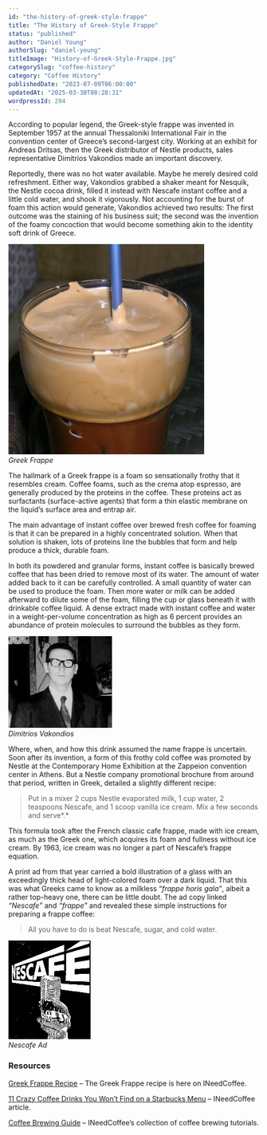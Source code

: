 ```yaml
---
id: "the-history-of-greek-style-frappe"
title: "The History of Greek-Style Frappe"
status: "published"
author: "Daniel Young"
authorSlug: "daniel-young"
titleImage: "History-of-Greek-Style-Frappe.jpg"
categorySlug: "coffee-history"
category: "Coffee History"
publishedDate: "2023-07-09T06:00:00"
updatedAt: "2025-03-30T08:28:31"
wordpressId: 294
---
```


According to popular legend, the Greek-style frappe was invented in September 1957 at the annual Thessaloniki International Fair in the convention center of Greece’s second-largest city. Working at an exhibit for Andreas Dritsas, then the Greek distributor of Nestle products, sales representative Dimitrios Vakondios made an important discovery.

Reportedly, there was no hot water available. Maybe he merely desired cold refreshment. Either way, Vakondios grabbed a shaker meant for Nesquik, the Nestle cocoa drink, filled it instead with Nescafe instant coffee and a little cold water, and shook it vigorously. Not accounting for the burst of foam this action would generate, Vakondios achieved two results: The first outcome was the staining of his business suit; the second was the invention of the foamy concoction that would become something akin to the identity soft drink of Greece.

![greek frappe](cream1.jpg)  
*Greek Frappe*

The hallmark of a Greek frappe is a foam so sensationally frothy that it resembles cream. Coffee foams, such as the crema atop espresso, are generally produced by the proteins in the coffee. These proteins act as surfactants (surface-active agents) that form a thin elastic membrane on the liquid’s surface area and entrap air.

The main advantage of instant coffee over brewed fresh coffee for foaming is that it can be prepared in a highly concentrated solution. When that solution is shaken, lots of proteins line the bubbles that form and help produce a thick, durable foam.

In both its powdered and granular forms, instant coffee is basically brewed coffee that has been dried to remove most of its water. The amount of water added back to it can be carefully controlled. A small quantity of water can be used to produce the foam. Then more water or milk can be added afterward to dilute some of the foam, filling the cup or glass beneath it with drinkable coffee liquid. A dense extract made with instant coffee and water in a weight-per-volume concentration as high as 6 percent provides an abundance of protein molecules to surround the bubbles as they form.

![Dimitrios Vakondios](vakondios.jpg)  
*Dimitrios Vakondios*

Where, when, and how this drink assumed the name frappe is uncertain. Soon after its invention, a form of this frothy cold coffee was promoted by Nestle at the Contemporary Home Exhibition at the Zappeion convention center in Athens. But a Nestle company promotional brochure from around that period, written in Greek, detailed a slightly different recipe:

> Put in a mixer 2 cups Nestle evaporated milk, 1 cup water, 2 teaspoons Nescafe, and 1 scoop vanilla ice cream. Mix a few seconds and serve*.*

This formula took after the French classic cafe frappe, made with ice cream, as much as the Greek one, which acquires its foam and fullness without ice cream. By 1963, ice cream was no longer a part of Nescafe’s frappe equation.

A print ad from that year carried a bold illustration of a glass with an exceedingly thick head of light-colored foam over a dark liquid. That this was what Greeks came to know as a milkless “*frappe horis gala”*, albeit a rather top-heavy one, there can be little doubt. The ad copy linked *“Nescafe”* and *“frappe”* and revealed these simple instructions for preparing a frappe coffee:

> All you have to do is beat Nescafe, sugar, and cold water.

![Nescafe Ad](nescafe-classic-ad.jpg)  
*Nescafe Ad*

### Resources

[Greek Frappe Recipe](/greek-frappe-recipe/) – The Greek Frappe recipe is here on INeedCoffee.

[11 Crazy Coffee Drinks You Won’t Find on a Starbucks Menu](/11-crazy-coffee-drinks-you-wont-find-on-a-starbucks-menu/) – INeedCoffee article.

[Coffee Brewing Guide](/coffee-brewing-guide/) – INeedCoffee’s collection of coffee brewing tutorials.
